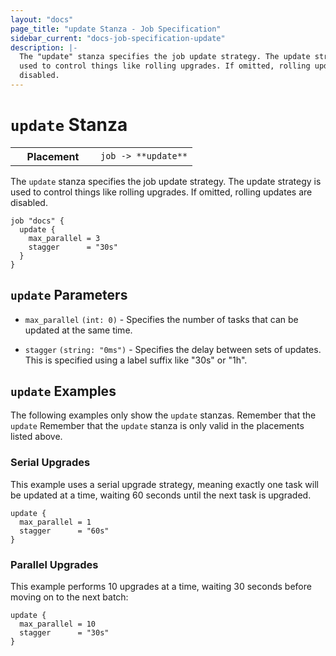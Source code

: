 ```yaml
---
layout: "docs"
page_title: "update Stanza - Job Specification"
sidebar_current: "docs-job-specification-update"
description: |-
  The "update" stanza specifies the job update strategy. The update strategy is
  used to control things like rolling upgrades. If omitted, rolling updates are
  disabled.
---
```


# `update` Stanza

<table class="table table-bordered table-striped">
  <tr>
    <th width="120">Placement</th>
    <td>
      <code>job -> **update**</code>
    </td>
  </tr>
</table>

The `update` stanza specifies the job update strategy. The update strategy is
used to control things like rolling upgrades. If omitted, rolling updates are
disabled.

```hcl
job "docs" {
  update {
    max_parallel = 3
    stagger      = "30s"
  }
}
```

## `update` Parameters

- `max_parallel` `(int: 0)` - Specifies the number of tasks that can be updated
  at the same time.

- `stagger` `(string: "0ms")` - Specifies the delay between sets of updates.
  This is specified using a label suffix like "30s" or "1h".

## `update` Examples

The following examples only show the `update` stanzas. Remember that the
`update` Remember that the `update` stanza is only valid in the placements
listed above.

### Serial Upgrades

This example uses a serial upgrade strategy, meaning exactly one task will be
updated at a time, waiting 60 seconds until the next task is upgraded.

```hcl
update {
  max_parallel = 1
  stagger      = "60s"
}
```

### Parallel Upgrades

This example performs 10 upgrades at a time, waiting 30 seconds before moving on
to the next batch:

```hcl
update {
  max_parallel = 10
  stagger      = "30s"
}
```

